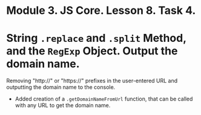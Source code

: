 # Module 3. JS Core. Lesson 8. Task 4.

# String `.replace` and `.split` Method, and the `RegExp` Object. Output the domain name.

Removing "http://" or "https://" prefixes in the user-entered URL and outputting the domain name to the console.

- Added creation of a `.getDomainNameFromUrl` function, that can be called with any URL to get the domain name.
